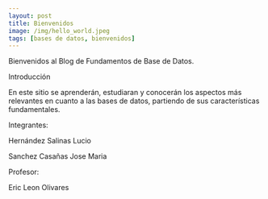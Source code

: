 ```yaml
---
layout: post
title: Bienvenidos
image: /img/hello_world.jpeg
tags: [bases de datos, bienvenidos]
---
```


Bienvenidos al Blog de Fundamentos de Base de Datos.

Introducción

En este sitio se aprenderán, estudiaran y conocerán los aspectos más relevantes en cuanto a las bases de datos, partiendo de sus características fundamentales.

Integrantes: 

Hernández Salinas Lucio

Sanchez Casañas Jose Maria

Profesor:

Eric Leon Olivares
